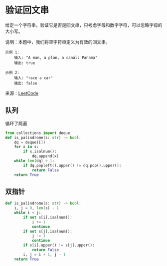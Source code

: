 # 验证回文串
给定一个字符串，验证它是否是回文串，只考虑字母和数字字符，可以忽略字母的大小写。

说明：本题中，我们将空字符串定义为有效的回文串。

```
示例 1:
    输入: "A man, a plan, a canal: Panama"
    输出: true

示例 2:
    输入: "race a car"
    输出: false
```

来源：[LeetCode](https://leetcode-cn.com/problems/valid-palindrome)

## 队列
循环了两遍
```python
from collections import deque
def is_palindrome(s: str) -> bool:
    dq = deque([])
    for x in s:
        if x.isalnum():
            dq.append(x)
    while len(dq) > 1:
        if dq.popleft().upper() != dq.pop().upper():
            return False
    return True
```

## 双指针
```python
def is_palindrome(s: str) -> bool:
    i, j = 0, len(s) - 1
    while i < j:
        if not s[i].isalnum():
            i += 1
            continue
        if not s[j].isalnum():
            j -= 1
            continue
        if s[i].upper() != s[j].upper():
            return False
        i, j = i + 1, j - 1
    return True
```